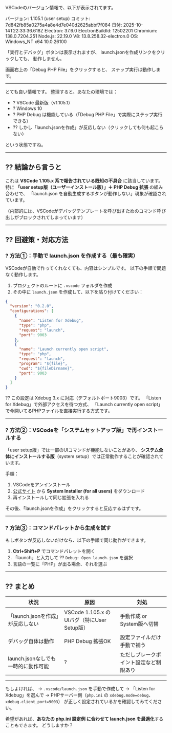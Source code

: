 VSCodeのバージョン情報で、以下が表示されてます。

バージョン: 1.105.1 (user setup)
コミット: 7d842fb85a0275a4a8e4d7e040d2625abbf7f084
日付: 2025-10-14T22:33:36.618Z
Electron: 37.6.0
ElectronBuildId: 12502201
Chromium: 138.0.7204.251
Node.js: 22.19.0
V8: 13.8.258.32-electron.0
OS: Windows_NT x64 10.0.26100

「実行とデバッグ」ボタンは表示されますが、
launch.jsonを作成リンクをクリックしても、
動作しません。

画面右上の「Debug PHP File」をクリックすると、
ステップ実行は動作します。

---

とても良い情報です。
整理すると、あなたの環境では：

* ? VSCode 最新版（v1.105.1）
* ? Windows 10
* ? PHP Debug は機能している（「Debug PHP File」で実際にステップ実行できる）
* ?? しかし「launch.jsonを作成」が反応しない（クリックしても何も起こらない）

という状態ですね。

---

## ?? 結論から言うと

これは **VSCode 1.105.x 系で報告されている既知の不具合** に該当しています。
特に **「user setup版（ユーザーインストール版）」＋ PHP Debug 拡張** の組み合わせで、
「launch.json を自動生成するボタンが動作しない」現象が確認されています。

（内部的には、VSCodeがデバッグテンプレートを呼び出すためのコマンド呼び出しがブロックされてしまっています）

---

## ?? 回避策・対応方法

### ? 方法①：手動で launch.json を作成する（最も確実）

VSCodeが自動で作ってくれなくても、内容はシンプルです。
以下の手順で問題なく動作します。

1. プロジェクトのルートに `.vscode` フォルダを作成
2. その中に `launch.json` を作成して、以下を貼り付けてください：

```json
{
  "version": "0.2.0",
  "configurations": [
    {
      "name": "Listen for Xdebug",
      "type": "php",
      "request": "launch",
      "port": 9003
    },
    {
      "name": "Launch currently open script",
      "type": "php",
      "request": "launch",
      "program": "${file}",
      "cwd": "${fileDirname}",
      "port": 9003
    }
  ]
}
```

?? この設定は Xdebug 3.x に対応（デフォルトポート9003）です。
「Listen for Xdebug」で外部アクセスを待つ方式、
「Launch currently open script」で今開いてるPHPファイルを直接実行する方式です。

---

### ? 方法②：VSCodeを「システムセットアップ版」で再インストールする

「user setup版」では一部のUIコマンドが機能しないことがあり、
**システム全体にインストールする版**（system setup）では正常動作することが確認されています。

手順：

1. VSCodeをアンインストール
2. [公式サイト](https://code.visualstudio.com/) から **System Installer (for all users)** をダウンロード
3. 再インストールして同じ拡張を入れる

その後、「launch.jsonを作成」をクリックすると反応するはずです。

---

### ? 方法③：コマンドパレットから生成を試す

もしボタンが反応しないだけなら、以下の手順で同じ動作ができます。

1. **Ctrl+Shift+P** でコマンドパレットを開く
2. 「launch」と入力して
   ?? `Debug: Open launch.json`
   を選択
3. 言語の一覧に「PHP」が出る場合、それを選ぶ

---

## ?? まとめ

| 状況                      | 原因                                  | 対処                  |
| ----------------------- | ----------------------------------- | ------------------- |
| 「launch.jsonを作成」が反応しない  | VSCode 1.105.x のUIバグ（特にUser Setup版） | 手動作成 or System版へ切替  |
| デバッグ自体は動作               | PHP Debug 拡張OK                      | 設定ファイルだけ手動で補う       |
| launch.jsonなしでも一時的に動作可能 | ?                                   | ただしブレークポイント設定など制限あり |

---

もしよければ、
→ `.vscode/launch.json` を手動で作成して
→ 「Listen for Xdebug」を選んで
→ PHPサーバー側（`php.ini` の `xdebug.mode=debug`、`xdebug.client_port=9003`）
が正しく設定されているかを確認してみてください。

希望があれば、**あなたの php.ini 設定例 に合わせて launch.json を最適化**することもできます。
どうしますか？

